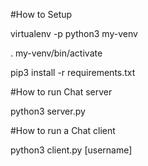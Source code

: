 #How to Setup

virtualenv -p python3 my-venv

. my-venv/bin/activate

pip3 install -r requirements.txt




#How to run Chat server

python3 server.py




#How to run a Chat client

python3 client.py [username]
